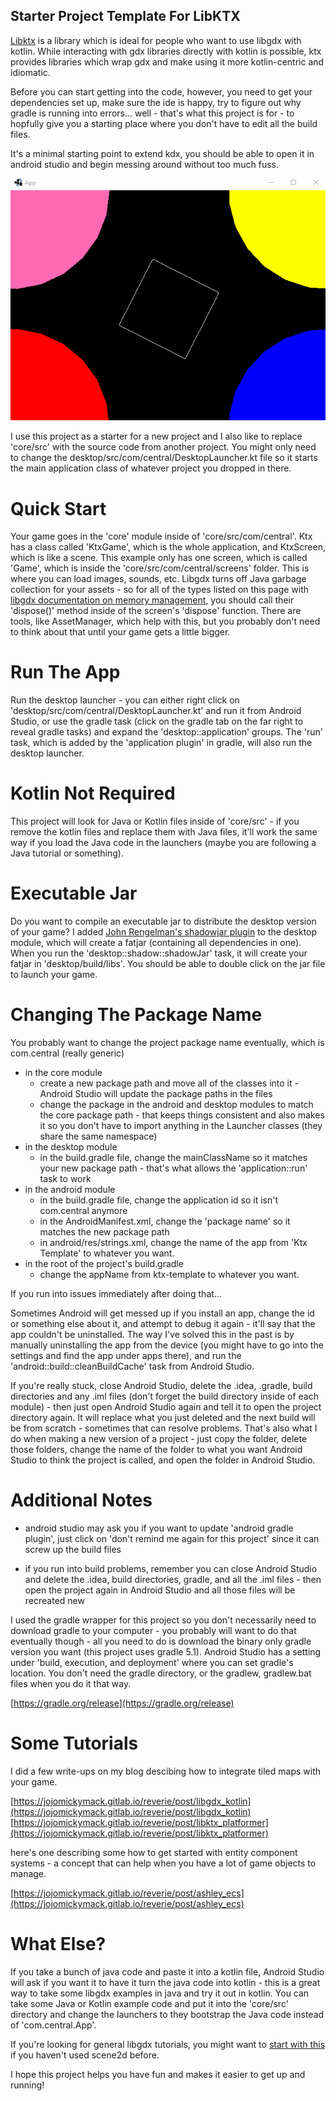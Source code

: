## Starter Project Template For LibKTX

[Libktx](https://libktx.github.io/) is a library which is ideal for people who want to use libgdx with kotlin. While interacting with gdx libraries 
directly with kotlin is possible, ktx provides libraries which wrap gdx and make using it more kotlin-centric and idiomatic.

Before you can start getting into the code, however, you need to get your dependencies set up, make sure the ide is happy, try to figure out 
why gradle is running into errors... well - that's what this project is for - to hopfully give you a starting place where you don't have to 
edit all the build files.

It's a minimal starting point to extend kdx, you should be able to open it in android studio and begin messing around without too much fuss.

![template.gif](.github/template.gif?raw=true)

I use this project as a starter for a new project and I also like to replace 'core/src' with the source code from another project. You might 
only need to change the desktop/src/com/central/DesktopLauncher.kt file so it starts the main application class of whatever project you 
dropped in there.

# Quick Start

Your game goes in the 'core' module inside of 'core/src/com/central'. Ktx has a class called 'KtxGame', which is the whole application, and KtxScreen, which is like a scene. This example only has one screen, which is called 'Game', which is inside the 'core/src/com/central/screens' folder. This is where you can load images, sounds, etc. Libgdx turns off Java garbage collection for your assets - so for all of the types listed on this page with [libgdx documentation on memory management](https://github.com/libgdx/libgdx/wiki/Memory-management), you should call their 'dispose()' method inside of the screen's 'dispose' function. There are tools, like AssetManager, which help with this, but you probably don't need to think about that until your game gets a little bigger.

# Run The App

Run the desktop launcher - you can either right click on 'desktop/src/com/central/DesktopLauncher.kt' and run it from Android Studio, or use the gradle task (click on the gradle tab on the far right to reveal gradle tasks) and expand the 'desktop::application' groups. The 'run' task, which is added by the 'application plugin' in gradle, will also run the desktop launcher.

# Kotlin Not Required

This project will look for Java or Kotlin files inside of 'core/src' - if you remove the kotlin files and replace them with Java files, it'll work the same way if you load the Java code in the launchers (maybe you are following a Java tutorial or something).

# Executable Jar

Do you want to compile an executable jar to distribute the desktop version of your game? I added [John Rengelman's shadowjar plugin](https://github.com/johnrengelman/shadow) to the desktop module, which will create a fatjar (containing all dependencies in one). When you run the 'desktop::shadow::shadowJar' task, it will create your fatjar in 'desktop/build/libs'. You should be able to double click on the jar file to launch your game.

# Changing The Package Name

You probably want to change the project package name eventually, which is com.central (really generic)

- in the core module
  - create a new package path and move all of the classes into it - Android Studio will update the package paths in the files
  - change the package in the android and desktop modules to match the core package path - that keeps things consistent and also makes it so you don't have to import anything in the Launcher classes (they share the same namespace)
- in the desktop module
  - in the build.gradle file, change the mainClassName so it matches your new package path - that's what allows the 'application::run' task to work
- in the android module
  - in the build.gradle file, change the application id so it isn't com.central anymore
  - in the AndroidManifest.xml, change the 'package name' so it matches the new package path
  - in android/res/strings.xml, change the name of the app from 'Ktx Template' to whatever you want.
- in the root of the project's build.gradle
  - change the appName from ktx-template to whatever you want.

If you run into issues immediately after doing that...

Sometimes Android will get messed up if you install an app, change the id or something else about it, and attempt to debug it again - it'll say that the app couldn't be uninstalled. The way I've solved this in the past is by manually uninstalling the app from the device (you might have to go into the settings and find the app under apps there), and run the 'android::build::cleanBuildCache' task from Android Studio.

If you're really stuck, close Android Studio, delete the .idea, .gradle, build directories and any .iml files (don't forget the build directory inside of each module) - then just open Android Studio again and tell it to open the project directory again. It will replace what you just deleted and the next build will be from scratch - sometimes that can resolve problems. That's also what I do when making a new version of a project - just copy the folder, delete those folders, change the name of the folder to what you want Android Studio to think the project is called, and open the folder in Android Studio.

# Additional Notes  

- android studio may ask you if you want to update 'android gradle plugin', just click on 'don't remind me again for this 
project' since it can screw up the build files

- if you run into build problems, remember you can close Android Studio and delete the .idea, build directories, gradle, and all the .iml 
files - then open the project again in Android Studio and all those files will be recreated new

I used the gradle wrapper for this project so you don't necessarily need to download gradle to your computer - you probably will want to do 
that eventually though - all you need to do is download the binary only gradle version you want (this project uses gradle 5.1). Android 
Studio has a setting under 'build, execution, and deployment' where you can set gradle's location. You don't need the gradle 
directory, or the gradlew, gradlew.bat files when you do it that way.

[https://gradle.org/release](https://gradle.org/release)

# Some Tutorials

I did a few write-ups on my blog descibing how to integrate tiled maps with your game.

[https://jojomickymack.gitlab.io/reverie/post/libgdx_kotlin](https://jojomickymack.gitlab.io/reverie/post/libgdx_kotlin)  
[https://jojomickymack.gitlab.io/reverie/post/libktx_platformer](https://jojomickymack.gitlab.io/reverie/post/libktx_platformer)  

here's one describing some how to get started with entity component systems - a concept that can help when you have a lot of game objects to manage.

[https://jojomickymack.gitlab.io/reverie/post/ashley_ecs](https://jojomickymack.gitlab.io/reverie/post/ashley_ecs)

# What Else?

If you take a bunch of java code and paste it into a kotlin file, Android Studio will ask if you want it to have it turn the java code into kotlin - this is a great way to take some libgdx examples in java and try it out in kotlin. You can take some Java or Kotlin example code and put it into the 'core/src' directory and change the launchers to they bootstrap the Java code instead of 'com.central.App'.

If you're looking for general libgdx tutorials, you might want to [start with this](https://libgdx.info/basic_image) if you haven't used scene2d before.

I hope this project helps you have fun and makes it easier to get up and running!
